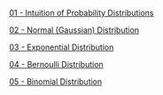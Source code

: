 [01 - Intuition of Probability Distributions](https://github.com/yangshiteng/StatQuest-Study-Notes/blob/main/Notes/01%20-%20Probability%20Distributions.md)

[02 - Normal (Gaussian) Distribution](https://github.com/yangshiteng/StatQuest-Study-Notes/blob/main/Notes/Normal%20(Gaussian)%20Distribution.md)

[03 - Exponential Distribution](https://github.com/yangshiteng/StatQuest-Study-Notes/blob/main/Notes/Exponential%20Distribution.md)

[04 - Bernoulli Distribution](https://github.com/yangshiteng/StatQuest-Study-Notes/blob/main/Notes/Bernoulli%20Distribution.md)

[05 - Binomial Distribution](https://github.com/yangshiteng/StatQuest-Study-Notes/blob/main/Notes/Binomial%20Distribution.md)
